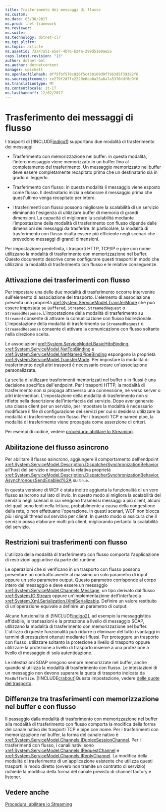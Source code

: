 ```yaml
---
title: Trasferimento dei messaggi di flusso
ms.custom: 
ms.date: 03/30/2017
ms.prod: .net-framework
ms.reviewer: 
ms.suite: 
ms.technology: dotnet-clr
ms.tgt_pltfrm: 
ms.topic: article
ms.assetid: 72a47a51-e5e7-4b76-b24a-299d51e0ae5a
caps.latest.revision: "13"
author: dotnet-bot
ms.author: dotnetcontent
manager: wpickett
ms.openlocfilehash: 0ff5fbf570c826f5c430109d9f79b3d5f39382f6
ms.sourcegitcommit: ce279f2d7fe2220e6ea0a25a8a7a5370ddf8d9f0
ms.translationtype: MT
ms.contentlocale: it-IT
ms.lasthandoff: 12/02/2017
---
```

# <a name="streaming-message-transfer"></a>Trasferimento dei messaggi di flusso
I trasporti di [!INCLUDE[indigo1](../../../../includes/indigo1-md.md)] supportano due modalità di trasferimento dei messaggi:  
  
-   Trasferimento con memorizzazione nel buffer: in questa modalità, l'intero messaggio viene memorizzato in un buffer fino al completamento del trasferimento. Un messaggio memorizzato nel buffer deve essere completamente recapitato prima che un destinatario sia in grado di leggerlo.  
  
-   Trasferimento con flusso: in questa modalità il messaggio viene esposto come flusso. Il destinatario inizia a elaborare il messaggio prima che quest'ultimo venga recapitato per intero.  
  
-   I trasferimenti con flusso possono migliorare la scalabilità di un servizio eliminando l'esigenza di utilizzare buffer di memoria di grandi dimensioni. La capacità di migliorare la scalabilità mediante l'impostazione della modalità di trasferimento con flusso dipende dalle dimensioni dei messaggi da trasferire. In particolare, la modalità di trasferimento con flusso risulta essere più efficiente negli scenari che prevedono messaggi di grandi dimensioni.  
  
 Per impostazione predefinita, i trasporti HTTP, TCP/IP e pipe con nome utilizzano la modalità di trasferimento con memorizzazione nel buffer. Questo documento descrive come configurare questi trasporti in modo che utilizzino la modalità di trasferimento con flusso e le relative conseguenze.  
  
## <a name="enabling-streamed-transfers"></a>Attivazione dei trasferimenti con flusso  
 Per impostare una delle due modalità di trasferimento occorre intervenire sull'elemento di associazione del trasporto. L'elemento di associazione presenta una proprietà <xref:System.ServiceModel.TransferMode> che può essere impostata su `Buffered`, `Streamed`, `StreamedRequest` o `StreamedResponse`. L'impostazione della modalità di trasferimento su `Streamed` consente di attivare la comunicazione con flusso bidirezionale. L'impostazione della modalità di trasferimento su `StreamedRequest` o `StreamedResponse` consente di attivare la comunicazione con flusso soltanto nella direzione scelta.  
  
 Le associazioni <xref:System.ServiceModel.BasicHttpBinding>, <xref:System.ServiceModel.NetTcpBinding> e <xref:System.ServiceModel.NetNamedPipeBinding> espongono la proprietà <xref:System.ServiceModel.TransferMode>. Per impostare la modalità di trasferimento degli altri trasporti è necessario creare un'associazione personalizzata.  
  
 La scelta di utilizzare trasferimenti memorizzati nel buffer o in flussi è una decisione specifica dell'endpoint. Per i trasporti HTTP, la modalità di trasferimento non si propaga attraverso una connessione, né verso server o altri intermediari. L'impostazione della modalità di trasferimento non si riflette nella descrizione dell'interfaccia del servizio. Dopo aver generato una classe client per un servizio, per impostare la modalità è necessario modificare il file di configurazione dei servizi per cui si desidera utilizzare la modalità di trasferimento con flusso. Per i trasporti TCP e named pipe, la modalità di trasferimento viene propagata come asserzione di criteri.  
  
 Per esempi di codice, vedere [procedura: abilitare lo Streaming](../../../../docs/framework/wcf/feature-details/how-to-enable-streaming.md).  
  
## <a name="enabling-asynchronous-streaming"></a>Abilitazione del flusso asincrono  
 Per abilitare il flusso asincrono, aggiungere il comportamento dell'endpoint <xref:System.ServiceModel.Description.DispatcherSynchronizationBehavior> all'host del servizio e impostare la relativa proprietà <xref:System.ServiceModel.Description.DispatcherSynchronizationBehavior.AsynchronousSendEnabled%2A> su `true`.  
  
 In questa versione di WCF è stata inoltre aggiunta la funzionalità di un vero flusso asincrono sul lato di invio. In questo modo si migliora la scalabilità del servizio negli scenari in cui vengono trasmessi messaggi a più client, alcuni dei quali sono lenti nella lettura, probabilmente a causa della congestione della rete, o non effettuano l'operazione. In questi scenari, WCF non blocca più i singoli thread sul servizio per client. In questo modo si assicura che il servizio possa elaborare molti più client, migliorando pertanto la scalabilità del servizio.  
  
## <a name="restrictions-on-streamed-transfers"></a>Restrizioni sui trasferimenti con flusso  
 L'utilizzo della modalità di trasferimento con flusso comporta l'applicazione di restrizioni aggiuntive da parte del runtime.  
  
 Le operazioni che si verificano in un trasporto con flusso possono presentare un contratto avente al massimo un solo parametro di input oppure un solo parametro output. Questo parametro corrisponde al corpo intero del messaggio e deve essere un messaggio <xref:System.ServiceModel.Channels.Message>, un tipo derivato dal flusso <xref:System.IO.Stream> oppure un'implementazione dell'interfaccia <xref:System.Xml.Serialization.IXmlSerializable>. Definire un valore restituito di un'operazione equivale a definire un parametro di output.  
  
 Alcune funzionalità di [!INCLUDE[indigo2](../../../../includes/indigo2-md.md)], ad esempio la messaggistica affidabile, le transazioni e la protezione a livello di messaggio SOAP, utilizzano la modalità di trasferimento con memorizzazione nel buffer. L'utilizzo di queste funzionalità può ridurre o eliminare del tutto i vantaggi in termini di prestazioni ottenuti mediante i flussi. Per proteggere un trasporto con flusso, utilizzare soltanto la protezione a livello di trasporto oppure utilizzare la protezione a livello di trasporto insieme a una protezione a livello di messaggio di sola autenticazione.  
  
 Le intestazioni SOAP vengono sempre memorizzate nel buffer, anche quando si utilizza la modalità di trasferimento con flusso. Le intestazioni di un messaggio non devono superare la quota di trasporto indicata da `MaxBufferSize`. [!INCLUDE[crabout](../../../../includes/crabout-md.md)]Questa impostazione, vedere [delle quote del trasporto](../../../../docs/framework/wcf/feature-details/transport-quotas.md).  
  
## <a name="differences-between-buffered-and-streamed-transfers"></a>Differenze tra trasferimenti con memorizzazione nel buffer e con flusso  
 Il passaggio dalla modalità di trasferimento con memorizzazione nel buffer alla modalità di trasferimento con flusso comporta la modifica della forma del canale nativo dei trasporti TCP e pipe con nome. Per i trasferimenti con memorizzazione nel buffer, la forma del canale nativo è <xref:System.ServiceModel.Channels.IDuplexSessionChannel>. Per i trasferimenti con flusso, i canali nativi sono <xref:System.ServiceModel.Channels.IRequestChannel> e <xref:System.ServiceModel.Channels.IReplyChannel>. La modifica della modalità di trasferimento di un'applicazione esistente che utilizza questi trasporti in modo diretto (ovvero non tramite un contratto di servizio) richiede la modifica della forma del canale previsto di channel factory e listener.  
  
## <a name="see-also"></a>Vedere anche  
 [Procedura: abilitare lo Streaming](../../../../docs/framework/wcf/feature-details/how-to-enable-streaming.md)
